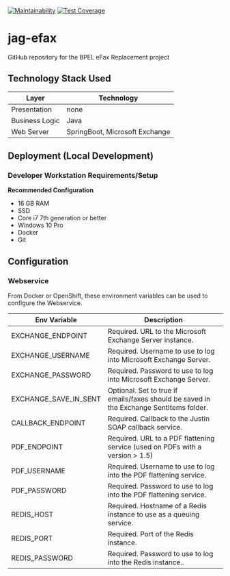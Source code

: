 [![Maintainability](https://api.codeclimate.com/v1/badges/aeeda29276d568472dd1/maintainability)](https://codeclimate.com/github/bcgov/jag-efax/maintainability) [![Test Coverage](https://api.codeclimate.com/v1/badges/aeeda29276d568472dd1/test_coverage)](https://codeclimate.com/github/bcgov/jag-efax/test_coverage)
# jag-efax
GitHub repository for the BPEL eFax Replacement project

## Technology Stack Used
| Layer   | Technology | 
| ------- | ------------ |
| Presentation | none |
| Business Logic | Java |
| Web Server | SpringBoot, Microsoft Exchange |

## Deployment (Local Development)

### Developer Workstation Requirements/Setup
**Recommended Configuration**
- 16 GB RAM
- SSD
- Core i7 7th generation or better
- Windows 10 Pro
- Docker
- Git 

## Configuration

### Webservice

From Docker or OpenShift, these environment variables can be used to configure the Webservice.

| Env Variable | Description |
| --- | --- |
| EXCHANGE_ENDPOINT | Required. URL to the Microsoft Exchange Server instance. |
| EXCHANGE_USERNAME | Required. Username to use to log into Microsoft Exchange Server. |
| EXCHANGE_PASSWORD | Required. Password to use to log into Microsoft Exchange Server. |
| EXCHANGE_SAVE_IN_SENT | Optional. Set to true if emails/faxes should be saved in the Exchange SentItems folder. |
| CALLBACK_ENDPOINT | Required. Callback to the Justin SOAP callback service. |
| PDF_ENDPOINT | Required. URL to a PDF flattening service (used on PDFs with a version > 1.5) |
| PDF_USERNAME | Required. Username to use to log into the PDF flattening service. |
| PDF_PASSWORD | Required. Password to use to log into the PDF flattening service. |
| REDIS_HOST | Required. Hostname of a Redis instance to use as a queuing service. |
| REDIS_PORT | Required. Port of the Redis instance. |
| REDIS_PASSWORD | Required. Password to use to log into the Redis instance.. |



